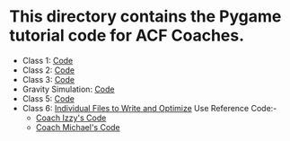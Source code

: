# This directory contains the Pygame tutorial code for ACF Coaches.

- Class 1: [Code](https://github.com/acf-code/Pygame_Tutorial/blob/main/Coach%20Training/class1code.py)
- Class 2: [Code](https://github.com/acf-code/Pygame_Tutorial/blob/main/Coach%20Training/class2code.py)
- Class 3: [Code](https://github.com/acf-code/Pygame_Tutorial/blob/main/Coach%20Training/class3code.py)
- Gravity Simulation: [Code](https://github.com/acf-code/Pygame_Tutorial/blob/main/Coach%20Training/gravity.py)
- Class 5: [Code](https://github.com/acf-code/Pygame_Tutorial/blob/main/Coach%20Training/class4code.py)
- Class 6: [Individual Files to Write and Optimize](https://github.com/acf-code/Pygame_Tutorial/tree/main/Coach%20Training/Coach%20Individual%20Code)
Use Reference Code:- 
  - [Coach Izzy's Code](https://github.com/acf-code/Pygame_Tutorial/blob/main/Coach%20Training/Coach%20Individual%20Code/izzyPlatforming(bad).py)
  - [Coach Michael's Code](https://github.com/acf-code/Pygame_Tutorial/blob/main/Coach%20Training/Coach%20Individual%20Code/mrVPlatforming.py)
